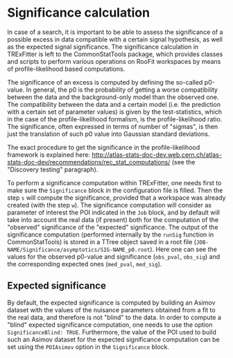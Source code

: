 # Significance calculation

In case of a search, it is important to be able to assess the significance of a possible excess in data compatible with a certain signal hypothesis, 
as well as the expected signal significance. 
The significance calculation in TRExFitter is left to the CommonStatTools package, which provides classes and scripts to perform various operations on RooFit workspaces by means of profile-likelihood based computations.

The significance of an excess is computed by defining the so-called p0-value. 
In general, the p0 is the probability of getting a worse compatibility between the data and the background-only model than the observed one. 
The compatibility between the data and a certain model (i.e. the prediction with a certain set of parameter values) is given by the test-statistics, 
which in the case of the profile-likelihood formalism, is the profile-likelihood ratio. 
The significance, often expressed in terms of number of "sigmas", is then just the translation of such p0 value into Gaussian standard deviations.

The exact procedure to get the significance in the profile-likelihood framework is explained here: http://atlas-stats-doc-dev.web.cern.ch/atlas-stats-doc-dev/recommendations/rec_stat_computations/ (see the "Discovery testing" paragraph).

To perform a significance computation within TRExFitter, one needs first to make sure the `Significance` block in the configuration file is filled.
Then the step `s` will compute the significance, provided that a workspace was already created (with the step `w`). 
The significance computation will consider as parameter of interest the POI indicated in the `Job` block, and by default will take into account the real data (if present) both for the computation of the "observed" significance of the "expected" significance. 
The output of the significance computation (performed internally by the `runSig` function in CommonStatTools) is stored in a TTree object saved in a root file (`JOB-NAME/Significance/asymptotics/SIG-NAME_p0.root`). 
Here one can see the values for the observed p0-value and significance (`obs_pval`, `obs_sig`) and the corresponding expected ones (`med_pval`, `med_sig`). 

## Expected significance

By default, the expected significance is computed by building an Asimov dataset with the values of the nuisance parameters obtained from a fit to the real data, 
and therefore is not "blind" to the data. 
In order to compute a "blind" expected significance computation, one needs to use the option `SignificanceBlind: TRUE`. 
Furthermore, the value of the POI used to build such an Asimov dataset for the expected significance computation can be set using the `POIAsimov` option in the `Significance` block.
